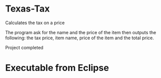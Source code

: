 # Texas-Tax
Calculates the tax on a price

The program ask for the name and the price of the item then outputs the following: the tax price, item name, price of the item and the total price.  

Project completed 

# Executable from Eclipse 
